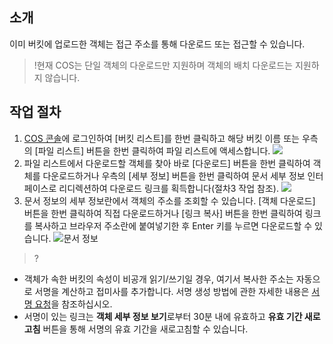 ## 소개
이미 버킷에 업로드한 객체는 접근 주소를 통해 다운로드 또는 접근할 수 있습니다.

>!현재 COS는 단일 객체의 다운로드만 지원하며 객체의 배치 다운로드는 지원하지 않습니다.

## 작업 절차
1. [COS 콘솔](https://console.cloud.tencent.com/cos5)에 로그인하여 [버킷 리스트]를 한번 클릭하고 해당 버킷 이름 또는 우측의 [파일 리스트] 버튼을 한번 클릭하여 파일 리스트에 액세스합니다.
  ![](https://main.qcloudimg.com/raw/b373ba0eba6a1723236fce8e4a945c64.png)
2. 파일 리스트에서 다운로드할 객체를 찾아 바로 [다운로드] 버튼을 한번 클릭하여 객체를 다운로드하거나 우측의 [세부 정보] 버튼을 한번 클릭하여 문서 세부 정보 인터페이스로 리디렉션하여 다운로드 링크를 획득합니다(절차3 작업 참조).
![](https://main.qcloudimg.com/raw/43a197c8c2b662fc0149642a3a769f35.png)
3. 문서 정보의 세부 정보란에서 객체의 주소를 조회할 수 있습니다. [객체 다운로드] 버튼을 한번 클릭하여 직접 다운로드하거나 [링크 복사] 버튼을 한번 클릭하여 링크를 복사하고 브라우저 주소란에 붙여넣기한 후 Enter 키를 누르면 다운로드할 수 있습니다.
![문서 정보](https://main.qcloudimg.com/raw/6b60651aee260df4f4969f8a7b25deb7.png)

>?
- 객체가 속한 버킷의 속성이 비공개 읽기/쓰기일 경우, 여기서 복사한 주소는 자동으로 서명을 계산하고 접미사를 추가합니다. 서명 생성 방법에 관한 자세한 내용은 [서명 요청](https://intl.cloud.tencent.com/document/product/436/7778)을 참조하십시오.
- 서명이 있는 링크는 **객체 세부 정보 보기**로부터 30분 내에 유효하고 **유효 기간 새로고침** 버튼을 통해 서명의 유효 기간을 새로고침할 수 있습니다.
